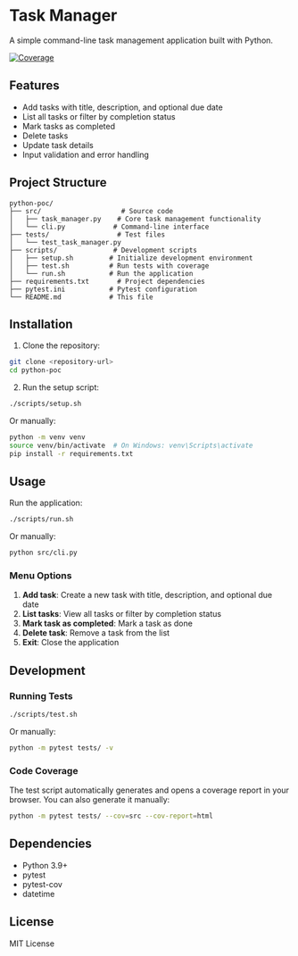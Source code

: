 # Task Manager

A simple command-line task management application built with Python.

[![Coverage](https://img.shields.io/badge/coverage-38381000100%25-brightgreen.svg)](https://rynpc.github.io/python-poc/)

## Features

- Add tasks with title, description, and optional due date
- List all tasks or filter by completion status
- Mark tasks as completed
- Delete tasks
- Update task details
- Input validation and error handling

## Project Structure

```
python-poc/
├── src/                    # Source code
│   ├── task_manager.py    # Core task management functionality
│   └── cli.py            # Command-line interface
├── tests/                 # Test files
│   └── test_task_manager.py
├── scripts/              # Development scripts
│   ├── setup.sh         # Initialize development environment
│   ├── test.sh          # Run tests with coverage
│   └── run.sh           # Run the application
├── requirements.txt       # Project dependencies
├── pytest.ini           # Pytest configuration
└── README.md            # This file
```

## Installation

1. Clone the repository:
```bash
git clone <repository-url>
cd python-poc
```

2. Run the setup script:
```bash
./scripts/setup.sh
```

Or manually:
```bash
python -m venv venv
source venv/bin/activate  # On Windows: venv\Scripts\activate
pip install -r requirements.txt
```

## Usage

Run the application:
```bash
./scripts/run.sh
```

Or manually:
```bash
python src/cli.py
```

### Menu Options

1. **Add task**: Create a new task with title, description, and optional due date
2. **List tasks**: View all tasks or filter by completion status
3. **Mark task as completed**: Mark a task as done
4. **Delete task**: Remove a task from the list
5. **Exit**: Close the application

## Development

### Running Tests

```bash
./scripts/test.sh
```

Or manually:
```bash
python -m pytest tests/ -v
```

### Code Coverage

The test script automatically generates and opens a coverage report in your browser. You can also generate it manually:
```bash
python -m pytest tests/ --cov=src --cov-report=html
```

## Dependencies

- Python 3.9+
- pytest
- pytest-cov
- datetime

## License

MIT License 